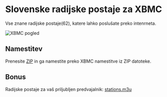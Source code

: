 # Slovenske radijske postaje za XBMC

Vse znane radijske postaje(62), katere lahko poslušate preko intenrneta.

![XBMC pogled](http://screencloud.net/img/screenshots/0dbbcf617740966945b886ff077b2359.png)


## Namestitev

Prenesite [ZIP](https://github.com/dz0ny/xbmc-slo-radio/archive/master.zip) in ga namestite preko XBMC namestitve iz ZIP datoteke.

## Bonus

Radijske postaje za vaš priljubljen predvajalnik: [stations.m3u](https://raw.github.com/dz0ny/xbmc-slo-radio/master/resources/stations.m3u)